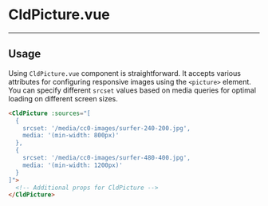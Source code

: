 # CldPicture.vue

---

## Usage

Using `CldPicture.vue` component is straightforward. It accepts various attributes for configuring responsive images using the `<picture>` element. You can specify different `srcset` values based on media queries for optimal loading on different screen sizes.

```html
<CldPicture :sources="[
  {
    srcset: '/media/cc0-images/surfer-240-200.jpg',
    media: '(min-width: 800px)'
  },
  {
    srcset: '/media/cc0-images/surfer-480-400.jpg',
    media: '(min-width: 1200px)'
  }
]">
  <!-- Additional props for CldPicture -->
</CldPicture>
